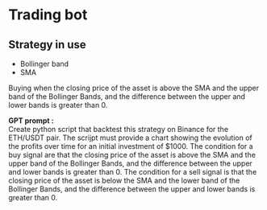 # Trading bot


## Strategy in use

- Bollinger band
- SMA

Buying when the closing price of the asset is above the SMA and the upper band of the Bollinger Bands, and the difference between the upper and lower bands is greater than 0.


**GPT prompt :**   
Create python script that backtest this strategy on Binance for the ETH/USDT pair. The scrijpt must provide a chart showing the evolution of the profits over time for an initial investment of $1000. The condition for a buy signal are that the closing price of the asset is above the SMA and the upper band of the Bollinger Bands, and the difference between the upper and lower bands is greater than 0. The condition for a sell signal is that the closing price of the asset is below the SMA and the lower band of the Bollinger Bands, and the difference between the upper and lower bands is greater than 0. 










